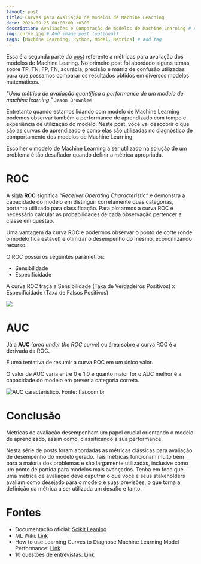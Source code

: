 ```yaml
---
layout: post
title: Curvas para Avaliação de modelos de Machine Learning
date: 2020-09-25 00:00:00 +0300
description: Avaliações e Comparação de modelos de Machine Learning # Add post description (optional)
img: curve.jpg # Add image post (optional)
tags: [Machine Learning, Python, Model, Metrics] # add tag
---
```


Essa é a segunda parte do [post](https://mabittar.github.io/Metricas/) referente a métricas para avaliação dos modelos de Machine Learing.
No primeiro post foi abordado alguns temas sobre TP, TN, FP, FN, acurácia, precisão e matriz de confusão utilizadas para que possamos comparar os resultados obtidos em diversos modelos matemáticos.

*"Uma métrica de avaliação quantifica a performance de um modelo de machine learning."* `Jason Brownlee`

Entretanto quando estamos lidando com modelo de Machine Learning podemos observar também a performance de aprendizado com tempo e experiência de utilização do modelo. Neste post, você vai descobrir o que são as curvas de aprendizado e como elas são utilizadas no diagnóstico de comportamento dos modelos de Machine Learning.

Escolher o modelo de Machine Learning a ser utilizado na solução de um problema é tão desafiador quando definir a métrica apropriada.

# ROC

A sigla **ROC** significa *“Receiver Operating Characteristic”* e demonstra a capacidade do modelo em distinguir corretamente duas categorias, portanto utilizado para classificação.  Para plotarmos a curva ROC é necessário calcular as probabilidades de cada observação pertencer a classe em questão.

Uma vantagem da curva ROC é podermos observar o ponto de corte (onde o modelo fica estável) e otimizar o desempenho do mesmo, economizando recurso.

O ROC possui os seguintes parâmetros:

 - Sensibilidade
 - Especificidade

A curva ROC traça a Sensibilidade (Taxa de Verdadeiros Positivos) x Especificidade (Taxa de Falsos Positivos)


![](https://scikit-learn.org/stable/_images/sphx_glr_plot_roc_0011.png)

# AUC

Já a **AUC** (*area under the ROC curve*) ou área sobre a curva ROC é a derivada da ROC. 

É uma tentativa de resumir a curva ROC em um único valor.

O valor de AUC varia entre 0 e 1,0 e quanto maior for o AUC melhor é a capacidade do modelo em prever a categoria correta.

![AUC característico. Fonte: flai.com.br](https://www.flai.com.br/wp-content/uploads/2020/06/roc.png)



# Conclusão

Métricas de avaliação desempenham um papel crucial orientando o modelo de aprendizado, assim como, classificando a sua performance.

Nesta série de posts foram abordadas as métricas clássicas para avaliação de desempenho do modelo gerado. Tais métricas funcionam muito bem para a maioria dos problemas e são largamente utilizadas, inclusive como um ponto de partida para modelos mais avançados.
Tenha em foco que uma métrica de avaliação deve caputrar o que você e seus stakeholders avaliam como desejado para o modelo e suas previsões, o que torna a definição da métrica a ser utilizada um desafio e tanto.


# Fontes

 - Documentação oficial: [Scikit Leaning](https://scikit-learn.org/stable/modules/model_evaluation.html#roc-metrics)
 - ML Wiki: [Link](http://mlwiki.org/index.php/ROC_Analysis)
 - How to use Learning Curves to Diagnose Machine Learning Model Performance: [Link](https://machinelearningmastery.com/learning-curves-for-diagnosing-machine-learning-model-performance/)
 - 10 questões de entrevistas: [Link](https://www.flai.com.br/10-questoes-de-data-science-em-entrevistas-de-emprego-da-microsoft/) 
